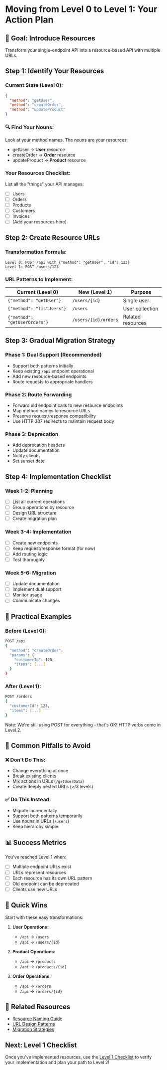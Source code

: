 # Moving from Level 0 to Level 1: Your Action Plan

## 🎯 Goal: Introduce Resources

Transform your single-endpoint API into a resource-based API with multiple URLs.

## Step 1: Identify Your Resources

### Current State (Level 0):
```json
{
  "method": "getUser",
  "method": "createOrder",
  "method": "updateProduct"
}
```

### 🔍 Find Your Nouns:
Look at your method names. The nouns are your resources:
- getUser → **User** resource
- createOrder → **Order** resource
- updateProduct → **Product** resource

### Your Resources Checklist:
List all the "things" your API manages:
- [ ] Users
- [ ] Orders
- [ ] Products
- [ ] Customers
- [ ] Invoices
- [ ] (Add your resources here)

## Step 2: Create Resource URLs

### Transformation Formula:
```
Level 0: POST /api with {"method": "getUser", "id": 123}
Level 1: POST /users/123
```

### URL Patterns to Implement:
| Current (Level 0) | New (Level 1) | Purpose |
|-------------------|---------------|---------|
| `{"method": "getUser"}` | `/users/{id}` | Single user |
| `{"method": "listUsers"}` | `/users` | User collection |
| `{"method": "getUserOrders"}` | `/users/{id}/orders` | Related resources |

## Step 3: Gradual Migration Strategy

### Phase 1: Dual Support (Recommended)
- Support both patterns initially
- Keep existing `/api` endpoint operational
- Add new resource-based endpoints
- Route requests to appropriate handlers

### Phase 2: Route Forwarding
- Forward old endpoint calls to new resource endpoints
- Map method names to resource URLs
- Preserve request/response compatibility
- Use HTTP 307 redirects to maintain request body

### Phase 3: Deprecation
- Add deprecation headers
- Update documentation
- Notify clients
- Set sunset date

## Step 4: Implementation Checklist

### Week 1-2: Planning
- [ ] List all current operations
- [ ] Group operations by resource
- [ ] Design URL structure
- [ ] Create migration plan

### Week 3-4: Implementation
- [ ] Create new endpoints
- [ ] Keep request/response format (for now)
- [ ] Add routing logic
- [ ] Test thoroughly

### Week 5-6: Migration
- [ ] Update documentation
- [ ] Implement dual support
- [ ] Monitor usage
- [ ] Communicate changes

## 📝 Practical Examples

### Before (Level 0):
```bash
POST /api
{
  "method": "createOrder",
  "params": {
    "customerId": 123,
    "items": [...]
  }
}
```

### After (Level 1):
```bash
POST /orders
{
  "customerId": 123,
  "items": [...]
}
```

Note: We're still using POST for everything - that's OK! HTTP verbs come in Level 2.

## 🚫 Common Pitfalls to Avoid

### ❌ Don't Do This:
- Change everything at once
- Break existing clients
- Mix actions in URLs (`/getUserData`)
- Create deeply nested URLs (>/3 levels)

### ✅ Do This Instead:
- Migrate incrementally
- Support both patterns temporarily
- Use nouns in URLs (`/users`)
- Keep hierarchy simple

## 📊 Success Metrics

You've reached Level 1 when:
- [ ] Multiple endpoint URLs exist
- [ ] URLs represent resources
- [ ] Each resource has its own URL pattern
- [ ] Old endpoint can be deprecated
- [ ] Clients use new URLs

## 🎉 Quick Wins

Start with these easy transformations:

1. **User Operations:**
   - `/api` → `/users`
   - `/api` → `/users/{id}`

2. **Product Operations:**
   - `/api` → `/products`
   - `/api` → `/products/{id}`

3. **Order Operations:**
   - `/api` → `/orders`
   - `/api` → `/orders/{id}`

## 🔗 Related Resources

- [Resource Naming Guide](../../foundations/Resource-Naming-and-URL-Structure.md)
- [URL Design Patterns](../../request-response/)
- [Migration Strategies](../../examples/versioning/)

## Next: Level 1 Checklist

Once you've implemented resources, use the [Level 1 Checklist](../level-1/) to verify your implementation and plan your path to Level 2!
